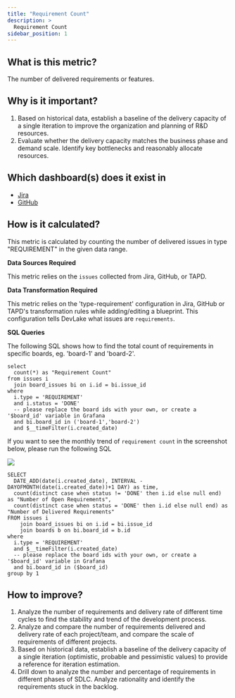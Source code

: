 ```yaml
---
title: "Requirement Count"
description: >
  Requirement Count
sidebar_position: 1
---
```


## What is this metric? 
The number of delivered requirements or features.

## Why is it important?
1. Based on historical data, establish a baseline of the delivery capacity of a single iteration to improve the organization and planning of R&D resources.
2. Evaluate whether the delivery capacity matches the business phase and demand scale. Identify key bottlenecks and reasonably allocate resources.

## Which dashboard(s) does it exist in
- [Jira](https://devlake.apache.org/livedemo/DataSources/Jira)
- [GitHub](https://devlake.apache.org/livedemo/DataSources/GitHub)


## How is it calculated?
This metric is calculated by counting the number of delivered issues in type "REQUIREMENT" in the given data range.

<b>Data Sources Required</b>

This metric relies on the `issues` collected from Jira, GitHub, or TAPD.

<b>Data Transformation Required</b>

This metric relies on the 'type-requirement' configuration in Jira, GitHub or TAPD's transformation rules while adding/editing a blueprint. This configuration tells DevLake what issues are `requirements`.

<b>SQL Queries</b>

The following SQL shows how to find the total count of requirements in specific boards, eg. 'board-1' and 'board-2'.

```
select 
  count(*) as "Requirement Count"
from issues i
  join board_issues bi on i.id = bi.issue_id
where 
  i.type = 'REQUIREMENT'
  and i.status = 'DONE'
  -- please replace the board ids with your own, or create a '$board_id' variable in Grafana
  and bi.board_id in ('board-1','board-2')
  and $__timeFilter(i.created_date)
```

If you want to see the monthly trend of `requirement count` in the screenshot below, please run the following SQL

![](/img/Metrics/requirement-count-monthly.png)

```
SELECT
  DATE_ADD(date(i.created_date), INTERVAL -DAYOFMONTH(date(i.created_date))+1 DAY) as time,
  count(distinct case when status != 'DONE' then i.id else null end) as "Number of Open Requirements",
  count(distinct case when status = 'DONE' then i.id else null end) as "Number of Delivered Requirements"
FROM issues i
	join board_issues bi on i.id = bi.issue_id
	join boards b on bi.board_id = b.id
where 
  i.type = 'REQUIREMENT'
  and $__timeFilter(i.created_date)
  -- please replace the board ids with your own, or create a '$board_id' variable in Grafana
  and bi.board_id in ($board_id)
group by 1
```

## How to improve?
1. Analyze the number of requirements and delivery rate of different time cycles to find the stability and trend of the development process.
2. Analyze and compare the number of requirements delivered and delivery rate of each project/team, and compare the scale of requirements of different projects.
3. Based on historical data, establish a baseline of the delivery capacity of a single iteration (optimistic, probable and pessimistic values) to provide a reference for iteration estimation.
4. Drill down to analyze the number and percentage of requirements in different phases of SDLC. Analyze rationality and identify the requirements stuck in the backlog. 
